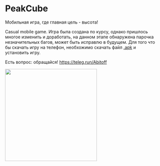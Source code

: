 # PeakCube
Мобильная игра, где главная цель - высота! 

Casual mobile game.
Игра была создана по курсу, однако пришлось многое изменить и доработать, на данном этапе обнаружена парочка незначительных багов, может быть исправлю в будущем.
Для того что бы скачать игру на телефон, необхожимо скачать файл [.apk](PEAKcubeUpgread.apk) и установить игру.

Есть вопрос: обращайся! 
https://teleg.run/Abitoff

<img src="https://github.com/a-bit-off/PeakCube/blob/main/photos/pcV.gif" width="300" />


 
